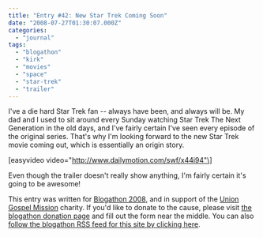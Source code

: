 ```yaml
---
title: "Entry #42: New Star Trek Coming Soon"
date: "2008-07-27T01:30:07.000Z"
categories: 
  - "journal"
tags: 
  - "blogathon"
  - "kirk"
  - "movies"
  - "space"
  - "star-trek"
  - "trailer"
---
```


I've a die hard Star Trek fan -- always have been, and always will be. My dad and I used to sit around every Sunday watching Star Trek The Next Generation in the old days, and I've fairly certain I've seen every episode of the original series. That's why I'm looking forward to the new Star Trek movie coming out, which is essentially an origin story.

\[easyvideo video="http://www.dailymotion.com/swf/x44i94"\]

Even though the trailer doesn't really show anything, I'm fairly certain it's going to be awesome!

This entry was written for [Blogathon 2008](http://www.migratorynerd.com/tag/blogathon), and in support of the [Union Gospel Mission](http://ugm.ca) charity. If you'd like to donate to the cause, please visit [the blogathon donation page](http://miss604.com/blogathon) and fill out the form near the middle. You can also [follow the blogathon RSS feed for this site by clicking here](http://www.migratorynerd.com/tag/blogathon/feed).
